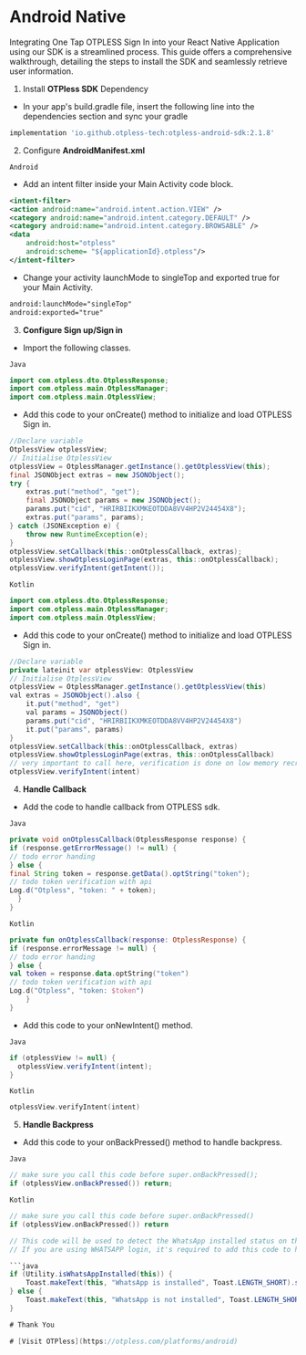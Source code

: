 # Android Native

Integrating One Tap OTPLESS Sign In into your React Native Application using our SDK is a streamlined process. This guide offers a comprehensive walkthrough, detailing the steps to install the SDK and seamlessly retrieve user information.

1. Install **OTPless SDK** Dependency
- In your app's build.gradle file, insert the following line into the dependencies section and sync your gradle
```gradle
implementation 'io.github.otpless-tech:otpless-android-sdk:2.1.8'
```

2. Configure **AndroidManifest.xml**

`Android`

- Add an intent filter inside your Main Activity code block.

```xml
<intent-filter>
<action android:name="android.intent.action.VIEW" />
<category android:name="android.intent.category.DEFAULT" />
<category android:name="android.intent.category.BROWSABLE" />
<data
	android:host="otpless"
	android:scheme= "${applicationId}.otpless"/>
</intent-filter>
```

- Change your activity launchMode to singleTop and exported true for your Main Activity.

```xml
android:launchMode="singleTop"
android:exported="true"
```

3. **Configure Sign up/Sign in**

- Import the following classes.

`Java`
```java
import com.otpless.dto.OtplessResponse;
import com.otpless.main.OtplessManager;
import com.otpless.main.OtplessView;
```
- Add this code to your onCreate() method to initialize and load OTPLESS Sign in.
```java
//Declare variable
OtplessView otplessView;
// Initialise OtplessView
otplessView = OtplessManager.getInstance().getOtplessView(this);
final JSONObject extras = new JSONObject();
try {
	extras.put("method", "get");
	final JSONObject params = new JSONObject();
	params.put("cid", "HRIRBIIKXMKEOTDDA8VV4HP2V24454X8");
	extras.put("params", params);
} catch (JSONException e) {
	throw new RuntimeException(e);
}
otplessView.setCallback(this::onOtplessCallback, extras);
otplessView.showOtplessLoginPage(extras, this::onOtplessCallback);
otplessView.verifyIntent(getIntent());
```

`Kotlin`
```kotlin
import com.otpless.dto.OtplessResponse;
import com.otpless.main.OtplessManager;
import com.otpless.main.OtplessView;
```
- Add this code to your onCreate() method to initialize and load OTPLESS Sign in.
```java
//Declare variable
private lateinit var otplessView: OtplessView
// Initialise OtplessView
otplessView = OtplessManager.getInstance().getOtplessView(this)
val extras = JSONObject().also {
	it.put("method", "get")
	val params = JSONObject()
	params.put("cid", "HRIRBIIKXMKEOTDDA8VV4HP2V24454X8")
	it.put("params", params)
}
otplessView.setCallback(this::onOtplessCallback, extras)
otplessView.showOtplessLoginPage(extras, this::onOtplessCallback)
// very important to call here, verification is done on low memory recreate case
otplessView.verifyIntent(intent)
```
4. **Handle Callback**

- Add the code to handle callback from OTPLESS sdk.

`Java`

```java
private void onOtplessCallback(OtplessResponse response) {
if (response.getErrorMessage() != null) {
// todo error handing
} else {
final String token = response.getData().optString("token");
// todo token verification with api
Log.d("Otpless", "token: " + token);
  }
}
```

`Kotlin`

```kotlin
private fun onOtplessCallback(response: OtplessResponse) {
if (response.errorMessage != null) {
// todo error handing
} else {
val token = response.data.optString("token")
// todo token verification with api
Log.d("Otpless", "token: $token")
	}
}
```
- Add this code to your onNewIntent() method.

`Java`

```java
if (otplessView != null) {
  otplessView.verifyIntent(intent);
}
```

`Kotlin`

```kotlin
otplessView.verifyIntent(intent)
```

5. **Handle Backpress**

- Add this code to your onBackPressed() method to handle backpress.

`Java`

```java
// make sure you call this code before super.onBackPressed();
if (otplessView.onBackPressed()) return;
```

`Kotlin`

```kotlin
// make sure you call this code before super.onBackPressed()
if (otplessView.onBackPressed()) return
```

```java
// This code will be used to detect the WhatsApp installed status on the user's device
// If you are using WHATSAPP login, it's required to add this code to hide the OTPless functionality

```java
if (Utility.isWhatsAppInstalled(this)) {
    Toast.makeText(this, "WhatsApp is installed", Toast.LENGTH_SHORT).show();
} else {
    Toast.makeText(this, "WhatsApp is not installed", Toast.LENGTH_SHORT).show();
}

# Thank You

# [Visit OTPless](https://otpless.com/platforms/android)

